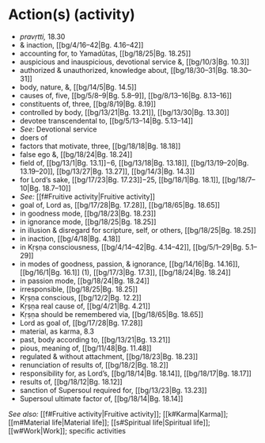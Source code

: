 # Action(s) (activity)

* *pravṛtti,* 18.30
* & inaction, [[bg/4/16–42|Bg. 4.16–42]]
* accounting for, to Yamadūtas, [[bg/18/25|Bg. 18.25]]
* auspicious and inauspicious, devotional service &, [[bg/10/3|Bg. 10.3]]
* authorized & unauthorized, knowledge about, [[bg/18/30–31|Bg. 18.30–31]]
* body, nature, &, [[bg/14/5|Bg. 14.5]]
* causes of, five, [[bg/5/8–9|Bg. 5.8–9]], [[bg/8/13–16|Bg. 8.13–16]]
* constituents of, three, [[bg/8/19|Bg. 8.19]]
* controlled by body, [[bg/13/21|Bg. 13.21]], [[bg/13/30|Bg. 13.30]]
* devotee transcendental to, [[bg/5/13–14|Bg. 5.13–14]]
* *See:* Devotional service 
* doers of 
* factors that motivate, three, [[bg/18/18|Bg. 18.18]]
* false ego &, [[bg/18/24|Bg. 18.24]]
* field of, [[bg/13/1|Bg. 13.1]]−6, [[bg/13/18|Bg. 13.18]], [[bg/13/19–20|Bg. 13.19–20]], [[bg/13/27|Bg. 13.27]], [[bg/14/3|Bg. 14.3]]
* for Lord’s sake, [[bg/17/23|Bg. 17.23]]−25, [[bg/18/1|Bg. 18.1]], [[bg/18/7–10|Bg. 18.7–10]]
* *See:* [[f#Fruitive activity|Fruitive activity]] 
* goal of, Lord as, [[bg/17/28|Bg. 17.28]], [[bg/18/65|Bg. 18.65]]
* in goodness mode, [[bg/18/23|Bg. 18.23]]
* in ignorance mode, [[bg/18/25|Bg. 18.25]]
* in illusion & disregard for scripture, self, or others, [[bg/18/25|Bg. 18.25]]
* in inaction, [[bg/4/18|Bg. 4.18]]
* in Kṛṣṇa consciousness, [[bg/4/14–42|Bg. 4.14–42]], [[bg/5/1–29|Bg. 5.1–29]]
* in modes of goodness, passion, & ignorance, [[bg/14/16|Bg. 14.16]], [[bg/16/1|Bg. 16.1]] (1), [[bg/17/3|Bg. 17.3]], [[bg/18/24|Bg. 18.24]]
* in passion mode, [[bg/18/24|Bg. 18.24]]
* irresponsible, [[bg/18/25|Bg. 18.25]]
* Kṛṣṇa conscious, [[bg/12/2|Bg. 12.2]]
* Kṛṣṇa real cause of, [[bg/4/21|Bg. 4.21]]
* Kṛṣṇa should be remembered via, [[bg/18/65|Bg. 18.65]]
* Lord as goal of, [[bg/17/28|Bg. 17.28]]
* material, as karma, 8.3
* past, body according to, [[bg/13/21|Bg. 13.21]]
* pious, meaning of, [[bg/11/48|Bg. 11.48]]
* regulated & without attachment, [[bg/18/23|Bg. 18.23]]
* renunciation of results of, [[bg/18/2|Bg. 18.2]]
* responsibility for, as Lord’s, [[bg/18/14|Bg. 18.14]], [[bg/18/17|Bg. 18.17]]
* results of, [[bg/18/12|Bg. 18.12]]
* sanction of Supersoul required for, [[bg/13/23|Bg. 13.23]]
* Supersoul ultimate factor of, [[bg/18/14|Bg. 18.14]]

*See also:* [[f#Fruitive activity|Fruitive activity]]; [[k#Karma|Karma]]; [[m#Material life|Material life]]; [[s#Spiritual life|Spiritual life]]; [[w#Work|Work]]; specific activities
